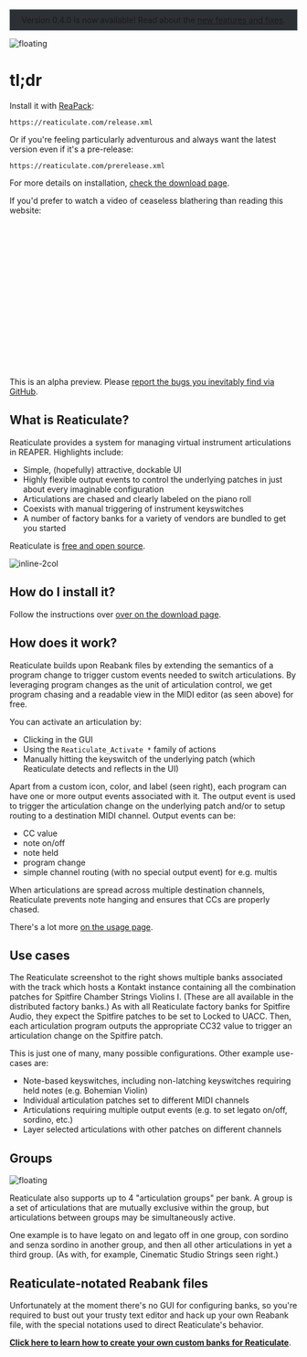 <div style='border: 1px solid #4f596c; background-color: #2c3034; padding: 9px; text-align: center; margin-bottom: 1em'>
Version 0.4.0 is now available!  Read about the <a href='{% link news.md %}#reaticulate-040-released'>new features and fixes</a>.
</div>

![floating](img/banklist.png)
# tl;dr

Install it with [ReaPack](https://reapack.com/):

```
https://reaticulate.com/release.xml
```

Or if you're feeling particularly adventurous and always want the latest version
even if it's a pre-release:

```
https://reaticulate.com/prerelease.xml
```

For more details on installation, [check the download page](download).



If you'd prefer to watch a video of ceaseless blathering than reading this website:

<div data-s9e-mediaembed="youtube" style="display:block;width:100%;max-width:90%"><div
style="overflow:hidden;position:relative;padding-bottom:56.25%"><div class='iframe' allowfullscreen=""
scrolling="no" style="background:url(https://i.ytimg.com/vi/1gDJUIrecE8/hqdefault.jpg) 50% 50% /
cover;border:0;height:100%;left:0;position:absolute;width:100%"
src="https://www.youtube.com/embed/1gDJUIrecE8"></div></div></div>


This is an alpha preview.  Please [report the bugs you inevitably find via GitHub](https://github.com/jtackaberry/reaticulate/issues).


## What is Reaticulate?

Reaticulate provides a system for managing virtual instrument articulations in REAPER.  Highlights include:
- Simple, (hopefully) attractive, dockable UI
- Highly flexible output events to control the underlying patches in just about every imaginable configuration
- Articulations are chased and clearly labeled on the piano roll
- Coexists with manual triggering of instrument keyswitches
- A number of factory banks for a variety of vendors are bundled to get you started

Reaticulate is [free and open source](https://github.com/jtackaberry/reaticulate).

![inline-2col](img/pianoroll.png)


## How do I install it?

Follow the instructions over [over on the download page](download).


## How does it work?

Reaticulate builds upon Reabank files by extending the semantics of a program change
to trigger custom events needed to switch articulations.  By leveraging program changes as
the unit of articulation control, we get program chasing and a readable view in the
MIDI editor (as seen above) for free.

You can activate an articulation by:
- Clicking in the GUI
- Using the `Reaticulate_Activate *` family of actions
- Manually hitting the keyswitch of the underlying patch (which Reaticulate detects
  and reflects in the UI)

Apart from a custom icon, color, and label (seen right), each program can have one or more
output events associated with it.  The output event is used to trigger the articulation
change on the underlying patch and/or to setup routing to a destination MIDI channel.
Output events can be:
- CC value
- note on/off
- note held
- program change
- simple channel routing (with no special output event) for e.g. multis

When articulations are spread across multiple destination channels, Reaticulate prevents
note hanging and ensures that CCs are properly chased.

There's a lot more [on the usage page](usage).



## Use cases

The Reaticulate screenshot to the right shows multiple banks associated with the track
which hosts a Kontakt instance containing all the combination patches for Spitfire
Chamber Strings Violins I.  (These are all available in the distributed factory banks.)
As with all Reaticulate factory banks for Spitfire Audio, they expect the Spitfire
patches to be set to Locked to UACC.  Then, each articulation program outputs the
appropriate CC32 value to trigger an articulation change on the Spitfire patch.

This is just one of many, many possible configurations.  Other example use-cases are:
- Note-based keyswitches, including non-latching keyswitches requiring held notes (e.g. Bohemian Violin)
- Individual articulation patches set to different MIDI channels
- Articulations requiring multiple output events (e.g. to set legato on/off, sordino, etc.)
- Layer selected articulations with other patches on different channels



## Groups
![floating](img/groups.png)

Reaticulate also supports up to 4 "articulation groups" per bank.  A group is a set of articulations
that are mutually exclusive  within the group, but articulations between groups may be simultaneously
active.

One example is to have legato on and legato off in one group, con sordino and senza sordino in
another group, and then all other articulations in yet a third group.  (As with, for example,
Cinematic Studio Strings seen right.)



## Reaticulate-notated Reabank files

Unfortunately at the moment there's no GUI for configuring banks, so you're required to
bust out your trusty text editor and hack up your own Reabank file, with the special
notations used to direct Reaticulate's behavior.

<p class='warning'>
    <a href='{% link reabank.md %}'><b>Click here to learn how to create your own custom banks for Reaticulate</b></a>.
</p>